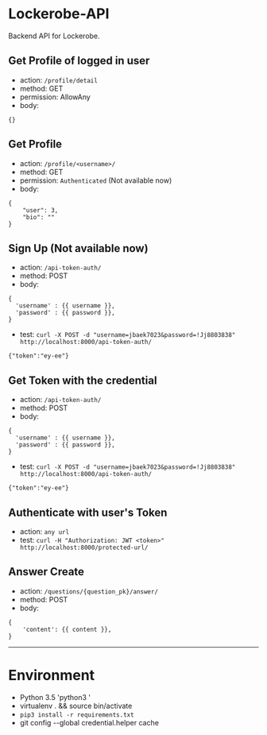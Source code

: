# Lockerobe-API

Backend API for Lockerobe.

## Get Profile of logged in user
- action: `/profile/detail`
- method: GET  
- permission: AllowAny
- body:
```
{}
```

## Get Profile
- action: `/profile/<username>/`
- method: GET  
- permission: `Authenticated` (Not available now)
- body:
```
{
    "user": 3,
    "bio": ""
}
```

## Sign Up (Not available now)
- action: `/api-token-auth/`
- method: POST
- body:
```
{
  'username' : {{ username }},
  'password' : {{ password }},
}
```
- test:
`curl -X POST -d "username=jbaek7023&password=!Jj8803838" http://localhost:8000/api-token-auth/`
```
{"token":"ey-ee"}
```

## Get Token with the credential
- action: `/api-token-auth/`
- method: POST
- body:
```
{
  'username' : {{ username }},
  'password' : {{ password }},
}
```
- test:
`curl -X POST -d "username=jbaek7023&password=!Jj8803838" http://localhost:8000/api-token-auth/`
```
{"token":"ey-ee"}
```

## Authenticate with user's Token
- action: `any url`
- test:
`curl -H "Authorization: JWT <token>" http://localhost:8000/protected-url/`

## Answer Create
- action: `/questions/{question_pk}/answer/`
- method: POST
- body:
```
{
    'content': {{ content }},
}
```
---

# Environment

- Python 3.5 'python3 '
- virtualenv . && source bin/activate
- `pip3 install -r requirements.txt`
- git config --global credential.helper cache
